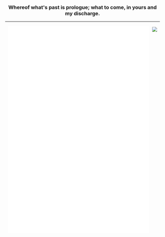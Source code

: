 <h3 align="center">Whereof what's past is prologue; what to come, in yours and my discharge.</h3>  

---

<div style="display: flex; gap: 10px; align-items: center; justify-content: center">
  <img src="/github-metrics.svg" alt="Metrics" width="460">
  <img src="https://c.tenor.com/3F5XmYhEARwAAAAC/chill-japan.gif" height="670">
</div>
